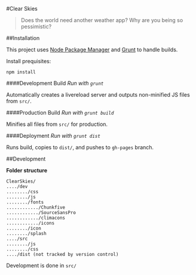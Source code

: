 #Clear Skies

> Does the world need another weather app? Why are you being so pessimistic?

##Installation

This project uses [Node Package Manager](http://nodejs.org/) and [Grunt](http://gruntjs.com) to handle builds.

Install prequisites:

```shell
npm install
```

####Development Build
_Run with `grunt`_

Automatically creates a livereload server and outputs non-minified JS files from `src/`.

####Production Build
_Run with `grunt build`_

Minifies all files from `src/` for production.

####Deployment
_Run with `grunt dist`_

Runs build, copies to `dist/`, and pushes to `gh-pages` branch.


##Development

**Folder structure**

```
ClearSkies/
..../dev
......../css
......../js
......../fonts
............/Chunkfive
............/SourceSansPro
............/climacons
............/icons
......../icon
......../splash
..../src
......../js
......../css
..../dist (not tracked by version control)
```

Development is done in `src/`
